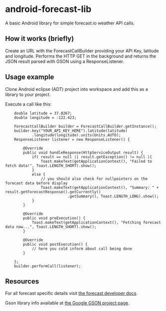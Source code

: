 android-forecast-lib
====================

A basic Android library for simple forecast.io weather API calls.

## How it works (briefly)

Create an URL with the ForecastCallBuilder providing your API Key, latitude and longitude. Performs the HTTP GET in the background and returns the JSON result parsed with GSON using a ResponseListener. 

## Usage example

Clone Android eclipse (ADT) project into workspace and add this as a library to your project.

Execute a call like this:

		double latitude = 37.8267;
		double longitude = -122.423;
    
		ForecastCallBuilder builder = ForecastCallBuilder.getInstance();
		builder.key("YOUR_API_KEY_HERE").latitude(latitude)
				.longitude(longitude).units(Units.AUTO);
		ResponseListener listener = new ResponseListener() {

			@Override
			public void handleResponse(HttpServiceOutput result) {
			  	if( result == null || result.getException() != null ){
			  		Toast.makeText(getApplicationContext(), "Failed to fetch data!", Toast.LENGTH_SHORT).show();
			  	}
			  	else {
			  		// you should also check for nullpointers on the forecast data before display
					Toast.makeText(getApplicationContext(), "Summary: " + result.getForecastResponse().getCurrently()
								.getSummary(), Toast.LENGTH_LONG).show();
				}
			}

			@Override
			public void preExecution() {
				Toast.makeText(getApplicationContext(), "Fetching forecast data now...", Toast.LENGTH_SHORT).show();
			}

			@Override
			public void postExecution() {
				// here you cold inform about call being done
			}

		};
		builder.performCall(listener);


## Resources

For all forecast specific details visit [the forecast developer docs](https://developer.forecast.io/docs/v2).

Gson library info available at [the Google GSON project page](https://code.google.com/p/google-gson/).
